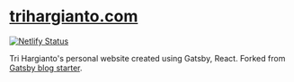 # [trihargianto.com](https://trihargianto.com)

[![Netlify Status](https://api.netlify.com/api/v1/badges/6a432faa-99a0-46f8-b8bd-f0159900ba0c/deploy-status)](https://app.netlify.com/sites/infallible-yalow-e5a9a4/deploys)

Tri Hargianto's personal website created using Gatsby, React. Forked from [Gatsby blog starter](https://github.com/gatsbyjs/gatsby-starter-blog).
